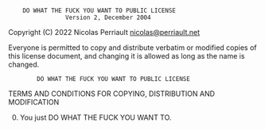         DO WHAT THE FUCK YOU WANT TO PUBLIC LICENSE
                    Version 2, December 2004

 Copyright (C) 2022 Nicolas Perriault <nicolas@perriault.net>

 Everyone is permitted to copy and distribute verbatim or modified
 copies of this license document, and changing it is allowed as long
 as the name is changed.

            DO WHAT THE FUCK YOU WANT TO PUBLIC LICENSE
   TERMS AND CONDITIONS FOR COPYING, DISTRIBUTION AND MODIFICATION

  0. You just DO WHAT THE FUCK YOU WANT TO.

